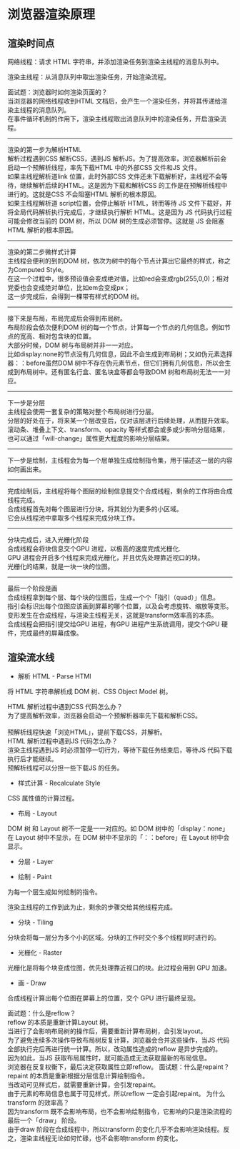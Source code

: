 # 浏览器渲染原理

## 渲染时间点

网络线程：请求 HTML 字符串，并添加渲染任务到渲染主线程的消息队列中。

渲染主线程：从消息队列中取出渲染任务，开始渲染流程。

 <bqs>
 <errb>面试题：浏览器时如何渲染页面的？</errb><br/>
 当浏览器的网络线程收到HTML 文档后，会产生一个渲染任务，并将其传递给渲染主线程的消息队列。<br/>
在事件循环机制的作用下，渲染主线程取出消息队列中的渲染任务，开启渲染流程。<br/>
<hr/>
渲染的第一步为解析HTML<br/>
解析过程遇到CSS 解析CSS，遇到JS 解析JS。为了提高效率，浏览器解析前会启动一个预解析线程，率先下载HTML 中的外部CSS 文件和JS 文件。<br/>
如果主线程解析道<errb>link</errb> 位置，此时外部CSS 文件还未下载解析好，主线程不会等待，继续解析后续的HTML。这是因为下载和解析CSS 的工作是在预解析线程中进行的。这就是CSS 不会阻塞HTML 解析的根本原因。<br/>
如果主线程解析道 <errb>script</errb>位置，会停止解析 HTML，转而等待 JS 文件下载好，并将全局代码解析执行完成后，才继续执行解析 HTML。这是因为 JS 代码执行过程可能会修改当前的 DOM 树，所以 DOM 树的生成必须暂停。这就是 JS 会阻塞 HTML 解析的根本原因。<br/>
<hr/>
渲染的第二步微样式计算<br/>
主线程会便利的到的DOM 树，依次为树中的每个节点计算出它最终的样式，称之为Computed Style。<br/>
在这一个过程中，很多预设值会变成绝对值，比如<errb>red</errb>会变成<errb>rgb(255,0,0)</errb>；相对党委也会变成绝对单位，比如<errb>em</errb>会变成<errb>px</errb>；<br/>
这一步完成后，会得到一棵带有样式的DOM 树。
<hr/>
接下来是布局，布局完成后会得到布局树。<br/>
布局阶段会依次便利DOM 树的每一个节点，计算每一个节点的几何信息。例如节点的宽高、相对包含块的位置。<br/>
大部分时候，DOM 树与布局树并非一一对应。<br/>
比如<errb>display:none</errb>的节点没有几何信息，因此不会生成到布局树；又如伪元素选择器<errb>：：before</errb>虽然DOM 树中不存在伪元素节点，但它们拥有几何信息，所以会生成到布局树中。还有匿名行盒、匿名块盒等都会导致DOM 树和布局树无法一一对应。
<hr/>
下一步是分层<br/>
主线程会使用一套复杂的策略对整个布局树进行分层。<br/>
分层的好处在于，将来某一个层改变后，仅对该层进行后续处理，从而提升效率。<br/>
滚动条、堆叠上下文、transform、opacity 等样式都会或多或少影响分层结果，也可以通过「will-change」属性更大程度的影响分层结果。<br/>
<hr/>
下一步是绘制，主线程会为每一个层单独生成绘制指令集，用于描述这一层的内容如何画出来。<br/>
<hr/>
完成绘制后，主线程将每个图层的绘制信息提交个合成线程，剩余的工作将由合成线程完成。<br/>
合成线程首先对每个图层进行分块，将其划分为更多的小区域。<br/>
它会从线程池中拿取多个线程来完成分块工作。<br/>
<hr/>
分块完成后，进入光栅化阶段<br/>
合成线程会将块信息交个GPU 进程，以极高的速度完成光栅化.<br/>
GPU 进程会开启多个线程来完成光栅化，并且优先处理靠近视口的块。<br/>
光栅化的结果，就是一块一块的位图。<br/>
<hr/>
最后一个阶段是画<br/>
合成线程拿到每个层、每个块的位图后，生成一个个「指引（quad）」信息。<br/>
指引会标识出每个位图应该画到屏幕的哪个位置，以及会考虑旋转、缩放等变形。<br/>
变形发生在合成线程，与渲染主线程无关，这就是<prib>transform</prib>效率高的本质。<br/>
合成线程会把指引提交给GPU 进程，有GPU 进程产生系统调用，提交个GPU 硬件，完成最终的屏幕成像。
</bqs>

## 渲染流水线

- 解析 HTML - Parse HTMl

将 HTML 字符串解析成 DOM 树、CSS Object Model 树。

<bqw>
HTML 解析过程中遇到CSS 代码怎么办？<br/>
为了提高解析效率，浏览器会启动一个预解析器率先下载和解析CSS。<br/>
<br/>
预解析线程快速「浏览HTML」，提前下载CSS，并解析。

<br/>
HTML 解析过程中遇到JS 代码怎么办？<br/>
渲染主线程遇到JS 时必须暂停一切行为，等待下载任务结束后，等待JS 代码下载执行后才能继续。<br/>
预解析线程可以分担一些下载JS 的任务。
</bqw>

- 样式计算 - Recalculate Style

CSS 属性值的计算过程。

- 布局 - Layout

DOM 树 和 Layout 树不一定是一一对应的。如 DOM 树中的「display：none」 在 Layout 树中不显示，在 DOM 树中不显示的「：：before」在 Layout 树中会显示。

- 分层 - Layer

- 绘制 - Paint

为每一个层生成如何绘制的指令。

渲染主线程的工作到此为止，剩余的步骤交给其他线程完成。

- 分块 - Tiling

分块会将每一层分为多个小的区域。分块的工作时交个多个线程同时进行的。

- 光栅化 - Raster

光栅化是将每个块变成位图，优先处理靠近视口的块。此过程会用到 GPU 加速。

- 画 - Draw

合成线程计算出每个位图在屏幕上的位置，交个 GPU 进行最终呈现。

<bqs>
<errb>面试题：什么是reflow？</errb><br/>
reflow 的本质是重新计算Layout 树。<br/>
当进行了会影响布局树的操作后，需要重新计算布局树，会引发layout。<br/>
为了避免连续多次操作导致布局树反复计算，浏览器会合并这些操作，当JS 代码全部执行完后再进行统一计算。所以，改动属性造成的reflow 是异步完成的。<br/>
因为如此，当JS 获取布局属性时，就可能造成无法获取最新的布局信息。<br/>
浏览器在反复权衡下，最后决定获取属性立即reflow。
</bqs>

<bqs>
<errb>面试题：什么是repaint？</errb><br/>
repaint 的本质是重新根据分层信息计算绘制指令。<br/>
当改动可见样式后，就需要重新计算，会引发repaint。<br/>
由于元素的布局信息也属于可见样式，所以reflow 一定会引起repaint。
</bqs>

<bqs>
<errb>为什么transform 的效率高？</errb><br/>
因为transform 既不会影响布局，也不会影响绘制指令，它影响的只是渲染流程的最后一个「draw」 阶段。<br/>
由于draw 阶段在合成线程中，所以transform 的变化几乎不会影响渲染线程。反之，渲染主线程无论如何忙碌，也不会影响transform 的变化。
</bqs>
